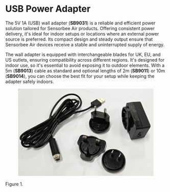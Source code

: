 # USB Power Adapter

The 5V 1A (USB) wall adapter (**SB9031**) is a reliable and efficient power solution tailored for Sensorbee Air products. Offering consistent power delivery, it's ideal for indoor setups or locations where an external power source is preferred. Its compact design and steady output ensure that Sensorbee Air devices receive a stable and uninterrupted supply of energy.

The wall adapter is equipped with interchangeable blades for UK, EU, and US outlets, ensuring compatibility across different regions. It's designed for indoor use, so it's essential to avoid exposing it to outdoor elements. With a 5m (**SB9013**) cable as standard and optional lengths of 2m (**SB9011**) or 10m (**SB9014**), you can choose the best fit for your setup while keeping the adapter safely indoors.

<figure><img src="../../.gitbook/assets/image (65).png" alt=""><figcaption></figcaption></figure>

Figure 1.
